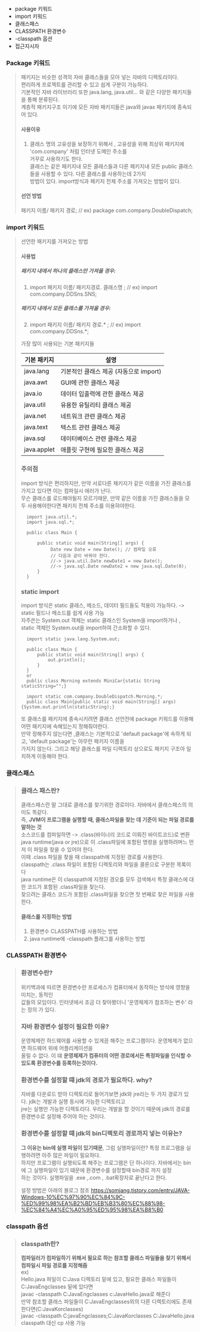 * package 키워드
* import 키워드
* 클래스패스
* CLASSPATH 환경변수
* -classpath 옵션
* 접근지시자

### Package 키워드
> 패키지는 비슷한 성격의 자바 클래스들을 모아 넣는 자바의 디렉토리이다.  
> 편리하게 프로젝트를 관리할 수 있고 쉽게 구분이 가능하다.  
> 기본적인 자바 라이브러리 또한 java.lang, java.util... 와 같은 다양한 패키지들을 통해 분류된다.  
> 계층적 패키지구조 이기에 모든 자바 패키지들은 java와 javax 패키지에 종속되어 있다.  
> #### 사용이유
> 1. 클래스 명의 고유성을 보장하기 위해서 , 고유성을 위해 최상위 패키지에 'com.company' 처럼 인터넷 도메인 주소를  
> 거꾸로 사용하기도 한다.  
> 클래스는 같은 패키지내 모든 클래스들과 다른 패키지내 모든 public 클래스들을 사용할 수 있다. 다른 클래스를 사용하는데 2가지  
> 방법이 있다. import방식과 패키지 전체 주소를 가져오는 방법이 있다.
> #### 선언 방법
> 패키지 이름/ 패키지 경로; // ex) package com.company.DoubleDispatch;

### import 키워드
> 선언한 패키지를 가져오는 방법  
> #### 사용법
> ##### 패키지 내에서 하나의 클래스만 가져올 경우:
> 1. import 패키지 이름/ 패키지경로. 클래스명 ; // ex) import com.company.DDSns.SNS;  
> ##### 패키지 내에서 모든 클래스를 가져올 경우:
> 2. import 패키지 이름/ 패키지 경로.* ; // ex) import com.company.DDSns.*;   
> 
> 가장 많이 사용되는 기본 패키지들  
> 
> |기본 패키지|설명|  
> |-----|---|  
> |java.lang| 기본적인 클래스 제공 (자동으로 import)|  
> |java.awt|GUI에 관한 클래스 제공|  
> |java.io|데이터 입출력에 관한 클래스 제공|  
> |java.util|유용한 유틸리티 클래스 제공|  
> |java.net|네트워크 관련 클래스 제공|  
> |java.text|텍스트 관련 클래스 제공|  
> |java.sql|데이터베이스 관련 클래스 제공|  
> |java.applet|애플릿 구현에 필요한 클래스 제공|  
> 
> ### 주의점
> import 방식은 편리하지만, 만약 서로다른 채키지가 같은 이름을 가진 클래스를 가지고 있다면 이는 컴파일시 에러가 난다.  
> 무슨 클래스를 로드해야될지 모르기때문, 만약 같은 이름을 가진 클래스들을 모두 사용해야한다면 패키지 전체 주소를 이용햐야한다.   
>  
>       import java.util.*;
>       import java.sql.*;
>
>       public class Main {
>
>           public static void main(String[] args) {
>                Date new Date = new Date(); // 컴파일 오류
>                // 다음과 같이 바꿔야 한다.
>                //-> java.util.Date newDate1 = new Date();
>                //-> java.sql.Date newDate2 = new java.sql.Date(0);
>           }
>       }
> 
> ### static import
> import 방식은 static 클래스, 메소드, 데이터 필드들도 적용이 가능하다.   -> static 필드나 메소드를 쉽게 사용 가능  
> 자주쓴는 System.out 객체는 static 클래스인 System을 import하거나 , static 객체인 System.out을 import하여 간소화할 수 있다.   
>
>       import static java.lang.System.out;
>
>       public class Main {
>           public static void main(String[] args) {
>               out.println();
>           }
>       }
>       or
>       public class Morning extends MiniCar{static String staticString="";}
>       
>       import static com.company.DoubleDispatch.Morning.*;
>       public class Main{public static void main(String[] args) {System.out.println(staticString);}
> 
> 또 클래스를 패키지에 종속시키려면 클래스 선언전에 package 키워드를 이용해 어떤 패키지에 속해있는지 정해줘야한다.  
> 만약 정해주지 않는다면 ,클래스는 기본적으로 'default package'에 속하게 되고, 'default package'는 아무런 패키지 이름을  
> 가지지 않는다. 그리고 해당 클래스를 파일 디렉토리 상으로도 패키지 구조아 일치하게 이동해야 한다.  

### 클래스패스
> ### 클래스 패스란?
> 클래스패스란 말 그대로 클래스를 찾기위한 경로이다. 자바에서 클래스패스의 의미도 똑같다.  
> 즉, **JVM이 프로그램을 실행할 때, 클래스파일을 찾는 데 기준이 되는 파일 경로를 말하는 것**  
> 소스코드를 컴파일하면 -> .class(바이너리 코드로 이뤄진 바이트코드)로 변환  
> java runtime(java or jre)으로 이 .class파일에 포함된 명령을 실행하려며느 먼저 이 파일을 찾을 수 있어야 한다.  
> 이때 .class 파일을 찾을 때 classpath에 지정된 경로를 사용한다.  
> classpath는 .class 파일이 포함된 디렉토리와 파일을 콜론으로 구분한 목록이다  
> java runtime은 이 classpath에 지정된 경오를 모두 검색해서 특정 클래스에 대한 코드가 포함된 .class파일을 찾는다.  
> 찾으려는 클래스 코드가 포함된 .class파일을 찾으면 첫 번째로 찾은 파일을 사용한다.  
> #### 클래스를 지정하는 방법
> 1. 환경변수 CLASSPATH를 사용하는 방법
> 2. java runtime에 -classpath 플래그를 사용하는 방법

### CLASSPATH 환경변수
> ### 환경변수란?
> 위키백과에 따르면 환경변수란 프로세스가 컴퓨터에서 동작하는 방식에 영향을 미치는, 동적인  
> 값들의 모임이다. 인터넷에서 조금 더 찾아봤더니 '운영체제가 참조하는 변수' 라는 정의 가 있다.
> ### 자바 환경변수 설정이 필요한 이유?
> 운영체제란 하드웨어를 사용할 수 있게끔 해주는 프로그램이다. 운영체제가 없으면 하드웨어 위에 어플리케이션을  
> 올릴 수 없다. 이 떄 **운영체제가 컴퓨터의 어떤 경로에서든 특정파일을 인식할 수 있도록 환경변수를 등록하는것이다.**  
> ### 환경변수를 설정할 떄 jdk의 경로가 필요하다. why?
> 자바를 다운로드 받아 디렉토리로 들어가보면 jdk와 jre라는 두 가지 경로가 있다. jdk는 개발과 실행 동시에 가능한 디렉토리고  
> jre는 실행만 가능한 디렉토리다. 우리는 개발을 할 것이기 때문에 jdk의 경로를 환경변수로 설정해 주어야 하는 것이다.  
> ### 환경변수를 설정할 떄 jdk의 bin디렉토리 경로까지 넣는 이유는?
> **그 이유는 bin에 실행 파일이 있기때문**, 그럼 실행파일이란? 특정 프로그램을 실행하려면 아주 많은 파일이 필요하다.  
> 하지만 프로그램이 실행되도록 해주는 프로그램은 단 하나이다. 자바에서는 bin에 그 실행파일이 있기 떄문에 환경변수를 설정할때 bin경로 까지 설정  
> 하는 것이다. 실행파일을 .exe ,.com , .bat확장자로 끝난다고 한다.  
>
> 설정 방법은 아래의 블로그 참조
> https://somjang.tistory.com/entry/JAVA-Windows-10%EC%97%90%EC%84%9C-%ED%99%98%EA%B2%BD%EB%B3%80%EC%88%98-%EC%84%A4%EC%A0%95%ED%95%98%EA%B8%B0  

### classpath 옵션
> ### classpath란?
> **컴파일러가 컴파일하기 위해서 필요로 하는 참조할 클래스 파일들을 찾기 위해서 컴파일시 파일 경로를 지정해줌**  
> ex)  
> Hello.java 파일이 C:Java 디렉토리 밑에 있고,  필요한 클래스 파일들이 C:JavaEngclasses 밑에 있다면  
> javac -classpath C:JavaEngclasses c:JavaHello.java로 해준다  
> 만약 참조할 클래스 파일들이 C:JavaEngclasses외의 다른 디렉토리에도 존재한다면(C:JavaKorclasses)  
> javac -classpath C:javaEngclasses;C:JavaKorclasses C:JavaHello.java  
> classpath 대신 cp 사용 가능

